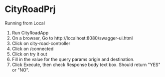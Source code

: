 # CityRoadPrj
Running from Local

1. Run CityRoadApp
2. On a browser, Go to http://localhost:8080/swagger-ui.html
3. Click on city-road-controller
4. Click on /connected
5. Click on try it out
6. Fill in the value for the query params origin and destination.
7. Click Execute, then check Response body text box. Should return "YES" or "NO".
